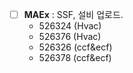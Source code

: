 - [ ] **MAEx** : SSF, 설비 업로드.
	- 526324 (Hvac)
	- 526376 (Hvac)
	- 526326 (ccf&ecf)
	- 526378 (ccf&ecf)
